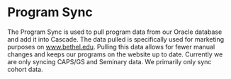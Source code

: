 # Program Sync

The Program Sync is used to pull program data from our Oracle database and add it into Cascade. The data pulled is specifically used for marketing purposes on www.bethel.edu. Pulling this data allows for fewer manual changes and keeps our programs on the website up to date. Currently we are only syncing CAPS/GS and Seminary data. We primarily only sync cohort data.


